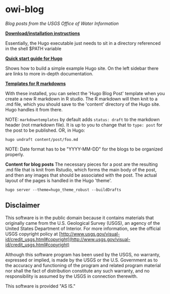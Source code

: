 # owi-blog
*Blog posts from the USGS Office of Water Information*

[**Download/installation instructions**](https://gohugo.io/overview/installing/)

Essentially, the Hugo executable just needs to sit in a directory referenced in the shell $PATH variable

[**Quick start guide for Hugo**](https://gohugo.io/overview/quickstart/)

Shows how to build a simple example Hugo site.  On the left sidebar there are links to more in-depth documentation.

[**Templates for R markdowns**](https://github.com/hrbrmstr/markdowntemplates)

With these installed, you can select the 'Hugo Blog Post' template when you create a new R markdown in R studio.  The R markdown will then knit to a .md file, which you should save to the 'content' directory of the Hugo site.  Hugo handles it from there.

NOTE: `markdowntemplates` by default adds `status: draft` to the markdown header (not rmarkdown file). It is up to you to change that to `type: post` for the post to be published. OR, in Hugo:
```
hugo undraft content/post/foo.md
```

NOTE: Date format has to be "YYYY-MM-DD" for the blogs to be organized properly.

**Content for blog posts** 
The necessary pieces for a post are the resulting .md file that is knit from Rstudio, which forms the main body of the post, and then any images that should be associated with the post.  The actual layout of the pages is handled in the Hugo 'theme'.

```
hugo server --theme=hugo_theme_robust --buildDrafts
```


Disclaimer
----------
This software is in the public domain because it contains materials that originally came from the U.S. Geological Survey  (USGS), an agency of the United States Department of Interior. For more information, see the official USGS copyright policy at [http://www.usgs.gov/visual-id/credit_usgs.html#copyright](http://www.usgs.gov/visual-id/credit_usgs.html#copyright)

Although this software program has been used by the USGS, no warranty, expressed or implied, is made by the USGS or the U.S. Government as to the accuracy and functioning of the program and related program material nor shall the fact of distribution constitute any such warranty, and no responsibility is assumed by the USGS in connection therewith.

This software is provided "AS IS."